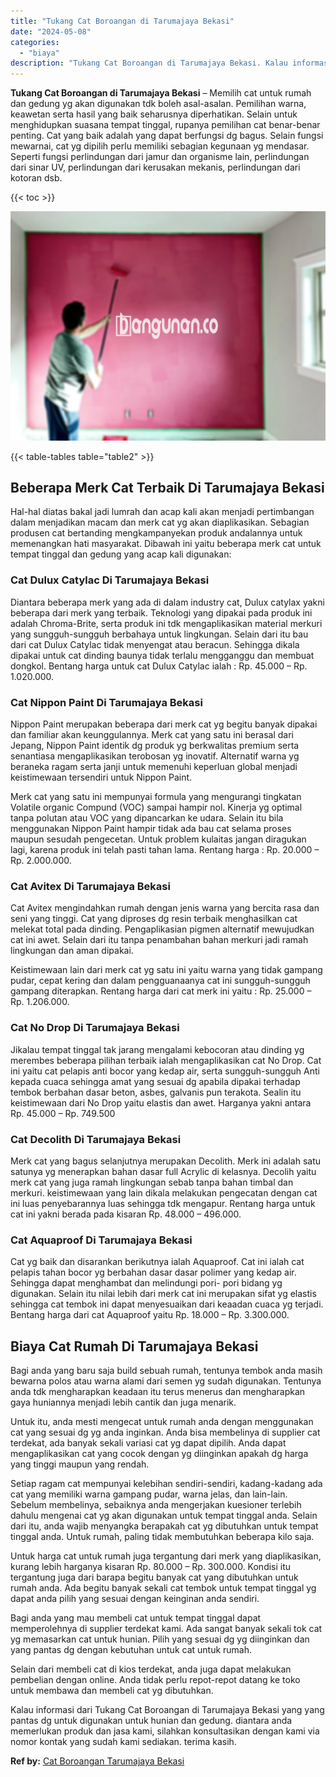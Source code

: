 ```yaml
---
title: "Tukang Cat Boroangan di Tarumajaya Bekasi"
date: "2024-05-08"
categories: 
  - "biaya"
description: "Tukang Cat Boroangan di Tarumajaya Bekasi. Kalau informasi dari Tukang Cat Boroangan di Tarumajaya Bekasi yang yang pantas dg untuk digunakan untuk hunian da..."
---
```


**Tukang Cat Boroangan di Tarumajaya Bekasi** – Memilih cat untuk rumah dan gedung yg akan digunakan tdk boleh asal-asalan. Pemilihan warna, keawetan serta hasil yang baik seharusnya diperhatikan. Selain untuk menghidupkan suasana tempat tinggal, rupanya pemilihan cat benar-benar penting. Cat yang baik adalah yang dapat berfungsi dg bagus. Selain fungsi mewarnai, cat yg dipilih perlu memiliki sebagian kegunaan yg mendasar. Seperti fungsi perlindungan dari jamur dan organisme lain, perlindungan dari sinar UV, perlindungan dari kerusakan mekanis, perlindungan dari kotoran dsb.

{{< toc >}}

![Tukang Cat Boroangan di Tarumajaya Bekasi](/images/jasa-cat-murah40.png)

{{< table-tables table="table2" >}}

## Beberapa Merk Cat Terbaik Di Tarumajaya Bekasi

Hal-hal diatas bakal jadi lumrah dan acap kali akan menjadi pertimbangan dalam menjadikan macam dan merk cat yg akan diaplikasikan. Sebagian produsen cat bertanding mengkampanyekan produk andalannya untuk memenangkan hati masyarakat. Dibawah ini yaitu beberapa merk cat untuk tempat tinggal dan gedung yang acap kali digunakan:

### Cat Dulux Catylac Di Tarumajaya Bekasi

Diantara beberapa merk yang ada di dalam industry cat, Dulux catylax yakni beberapa dari merk yang terbaik. Teknologi yang dipakai pada produk ini adalah Chroma-Brite, serta produk ini tdk mengaplikasikan material merkuri yang sungguh-sungguh berbahaya untuk lingkungan. Selain dari itu bau dari cat Dulux Catylac tidak menyengat atau beracun. Sehingga dikala dipakai untuk cat dinding baunya tidak terlalu mengganggu dan membuat dongkol. Bentang harga untuk cat Dulux Catylac ialah : Rp. 45.000 – Rp. 1.020.000.

### Cat Nippon Paint Di Tarumajaya Bekasi

Nippon Paint merupakan beberapa dari merk cat yg begitu banyak dipakai dan familiar akan keunggulannya. Merk cat yang satu ini berasal dari Jepang, Nippon Paint identik dg produk yg berkwalitas premium serta senantiasa mengaplikasikan terobosan yg inovatif. Alternatif warna yg beraneka ragam serta janji untuk memenuhi keperluan global menjadi keistimewaan tersendiri untuk Nippon Paint.

Merk cat yang satu ini mempunyai formula yang mengurangi tingkatan Volatile organic Compund (VOC) sampai hampir nol. Kinerja yg optimal tanpa polutan atau VOC yang dipancarkan ke udara. Selain itu bila menggunakan Nippon Paint hampir tidak ada bau cat selama proses maupun sesudah pengecetan. Untuk problem kulaitas jangan diragukan lagi, karena produk ini telah pasti tahan lama. Rentang harga : Rp. 20.000 – Rp. 2.000.000.

### Cat Avitex Di Tarumajaya Bekasi

Cat Avitex mengindahkan rumah dengan jenis warna yang bercita rasa dan seni yang tinggi. Cat yang diproses dg resin terbaik menghasilkan cat melekat total pada dinding. Pengaplikasian pigmen alternatif mewujudkan cat ini awet. Selain dari itu tanpa penambahan bahan merkuri jadi ramah lingkungan dan aman dipakai.

Keistimewaan lain dari merk cat yg satu ini yaitu warna yang tidak gampang pudar, cepat kering dan dalam pengguanaanya cat ini sungguh-sungguh gampang diterapkan. Rentang harga dari cat merk ini yaitu : Rp. 25.000 – Rp. 1.206.000.

### Cat No Drop Di Tarumajaya Bekasi

Jikalau tempat tinggal tak jarang mengalami kebocoran atau dinding yg merembes beberapa pilihan terbaik ialah mengaplikasikan cat No Drop. Cat ini yaitu cat pelapis anti bocor yang kedap air, serta sungguh-sungguh Anti kepada cuaca sehingga amat yang sesuai dg apabila dipakai terhadap tembok berbahan dasar beton, asbes, galvanis pun terakota. Sealin itu keistimewaan dari No Drop yaitu elastis dan awet. Harganya yakni antara Rp. 45.000 – Rp. 749.500

### Cat Decolith Di Tarumajaya Bekasi

Merk cat yang bagus selanjutnya merupakan Decolith. Merk ini adalah satu satunya yg menerapkan bahan dasar full Acrylic di kelasnya. Decolih yaitu merk cat yang juga ramah lingkungan sebab tanpa bahan timbal dan merkuri. keistimewaan yang lain dikala melakukan pengecatan dengan cat ini luas penyebarannya luas sehingga tdk mengapur. Rentang harga untuk cat ini yakni berada pada kisaran Rp. 48.000 – 496.000.

### Cat Aquaproof Di Tarumajaya Bekasi

Cat yg baik dan disarankan berikutnya ialah Aquaproof. Cat ini ialah cat pelapis tahan bocor yg berbahan dasar dasar polimer yang kedap air. Sehingga dapat menghambat dan melindungi pori- pori bidang yg digunakan. Selain itu nilai lebih dari merk cat ini merupakan sifat yg elastis sehingga cat tembok ini dapat menyesuaikan dari keaadan cuaca yg terjadi. Bentang harga dari cat Aquaproof yaitu Rp. 18.000 – Rp. 3.300.000.

## Biaya Cat Rumah Di Tarumajaya Bekasi

Bagi anda yang baru saja build sebuah rumah, tentunya tembok anda masih bewarna polos atau warna alami dari semen yg sudah digunakan. Tentunya anda tdk mengharapkan keadaan itu terus menerus dan mengharapkan gaya huniannya menjadi lebih cantik dan juga menarik.

Untuk itu, anda mesti mengecat untuk rumah anda dengan menggunakan cat yang sesuai dg yg anda inginkan. Anda bisa membelinya di supplier cat terdekat, ada banyak sekali variasi cat yg dapat dipilih. Anda dapat mengaplikasikan cat yang cocok dengan yg diinginkan apakah dg harga yang tinggi maupun yang rendah.

Setiap ragam cat mempunyai kelebihan sendiri-sendiri, kadang-kadang ada cat yang memiliki warna gampang pudar, warna jelas, dan lain-lain. Sebelum membelinya, sebaiknya anda mengerjakan kuesioner terlebih dahulu mengenai cat yg akan digunakan untuk tempat tinggal anda. Selain dari itu, anda wajib menyangka berapakah cat yg dibutuhkan untuk tempat tinggal anda. Untuk rumah, paling tidak membutuhkan beberapa kilo saja.

Untuk harga cat untuk rumah juga tergantung dari merk yang diaplikasikan, kurang lebih harganya kisaran Rp. 80.000 – Rp. 300.000. Kondisi itu tergantung juga dari barapa begitu banyak cat yang dibutuhkan untuk rumah anda. Ada begitu banyak sekali cat tembok untuk tempat tinggal yg dapat anda pilih yang sesuai dengan keinginan anda sendiri.

Bagi anda yang mau membeli cat untuk tempat tinggal dapat memperolehnya di supplier terdekat kami. Ada sangat banyak sekali tok cat yg memasarkan cat untuk hunian. Pilih yang sesuai dg yg diinginkan dan yang pantas dg dengan kebutuhan untuk cat untuk rumah.

Selain dari membeli cat di kios terdekat, anda juga dapat melakukan pembelian dengan online. Anda tidak perlu repot-repot datang ke toko untuk membawa dan membeli cat yg dibutuhkan.

Kalau informasi dari Tukang Cat Boroangan di Tarumajaya Bekasi yang yang pantas dg untuk digunakan untuk hunian dan gedung. diantara anda memerlukan produk dan jasa kami, silahkan konsultasikan dengan kami via nomor kontak yang sudah kami sediakan. terima kasih.

**Ref by:** [Cat Boroangan Tarumajaya Bekasi](https://id.wikipedia.org/wiki/Cat)
